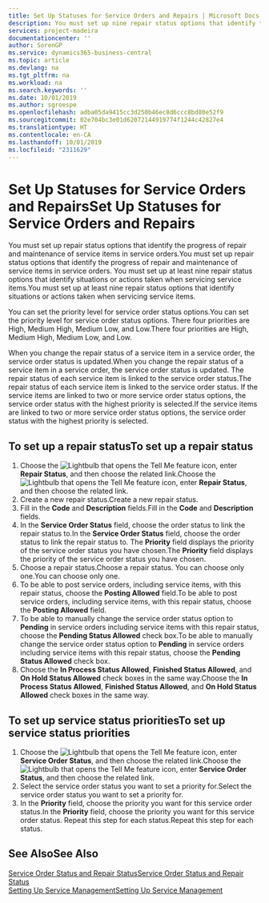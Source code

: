 ```yaml
---
title: Set Up Statuses for Service Orders and Repairs | Microsoft Docs
description: You must set up nine repair status options that identify the progress of repair and maintenance of service items in service orders.
services: project-madeira
documentationcenter: ''
author: SorenGP
ms.service: dynamics365-business-central
ms.topic: article
ms.devlang: na
ms.tgt_pltfrm: na
ms.workload: na
ms.search.keywords: ''
ms.date: 10/01/2019
ms.author: sgroespe
ms.openlocfilehash: adba05da9415cc3d250b46ec8d6ccc8bd80e52f9
ms.sourcegitcommit: 02e704bc3e01d62072144919774f1244c42827e4
ms.translationtype: HT
ms.contentlocale: en-CA
ms.lasthandoff: 10/01/2019
ms.locfileid: "2311629"
---
```

# <a name="set-up-statuses-for-service-orders-and-repairs"></a><span data-ttu-id="3d1c5-103">Set Up Statuses for Service Orders and Repairs</span><span class="sxs-lookup"><span data-stu-id="3d1c5-103">Set Up Statuses for Service Orders and Repairs</span></span>
<span data-ttu-id="3d1c5-104">You must set up repair status options that identify the progress of repair and maintenance of service items in service orders.</span><span class="sxs-lookup"><span data-stu-id="3d1c5-104">You must set up repair status options that identify the progress of repair and maintenance of service items in service orders.</span></span> <span data-ttu-id="3d1c5-105">You must set up at least nine repair status options that identify situations or actions taken when servicing service items.</span><span class="sxs-lookup"><span data-stu-id="3d1c5-105">You must set up at least nine repair status options that identify situations or actions taken when servicing service items.</span></span>  

<span data-ttu-id="3d1c5-106">You can set the priority level for service order status options.</span><span class="sxs-lookup"><span data-stu-id="3d1c5-106">You can set the priority level for service order status options.</span></span> <span data-ttu-id="3d1c5-107">There four priorities are High, Medium High, Medium Low, and Low.</span><span class="sxs-lookup"><span data-stu-id="3d1c5-107">There four priorities are High, Medium High, Medium Low, and Low.</span></span>  

<span data-ttu-id="3d1c5-108">When you change the repair status of a service item in a service order, the service order status is updated.</span><span class="sxs-lookup"><span data-stu-id="3d1c5-108">When you change the repair status of a service item in a service order, the service order status is updated.</span></span> <span data-ttu-id="3d1c5-109">The repair status of each service item is linked to the service order status.</span><span class="sxs-lookup"><span data-stu-id="3d1c5-109">The repair status of each service item is linked to the service order status.</span></span> <span data-ttu-id="3d1c5-110">If the service items are linked to two or more service order status options, the service order status with the highest priority is selected.</span><span class="sxs-lookup"><span data-stu-id="3d1c5-110">If the service items are linked to two or more service order status options, the service order status with the highest priority is selected.</span></span>  

## <a name="to-set-up-a-repair-status"></a><span data-ttu-id="3d1c5-111">To set up a repair status</span><span class="sxs-lookup"><span data-stu-id="3d1c5-111">To set up a repair status</span></span>  
1. <span data-ttu-id="3d1c5-112">Choose the ![Lightbulb that opens the Tell Me feature](media/ui-search/search_small.png "Tell me what you want to do") icon, enter **Repair Status**, and then choose the related link.</span><span class="sxs-lookup"><span data-stu-id="3d1c5-112">Choose the ![Lightbulb that opens the Tell Me feature](media/ui-search/search_small.png "Tell me what you want to do") icon, enter **Repair Status**, and then choose the related link.</span></span>
2. <span data-ttu-id="3d1c5-113">Create a new repair status.</span><span class="sxs-lookup"><span data-stu-id="3d1c5-113">Create a new repair status.</span></span>  
3. <span data-ttu-id="3d1c5-114">Fill in the **Code** and **Description** fields.</span><span class="sxs-lookup"><span data-stu-id="3d1c5-114">Fill in the **Code** and **Description** fields.</span></span>  
4. <span data-ttu-id="3d1c5-115">In the **Service Order Status** field, choose the order status to link the repair status to.</span><span class="sxs-lookup"><span data-stu-id="3d1c5-115">In the **Service Order Status** field, choose the order status to link the repair status to.</span></span> <span data-ttu-id="3d1c5-116">The **Priority** field displays the priority of the service order status you have chosen.</span><span class="sxs-lookup"><span data-stu-id="3d1c5-116">The **Priority** field displays the priority of the service order status you have chosen.</span></span>  
5. <span data-ttu-id="3d1c5-117">Choose a repair status.</span><span class="sxs-lookup"><span data-stu-id="3d1c5-117">Choose a repair status.</span></span> <span data-ttu-id="3d1c5-118">You can choose only one.</span><span class="sxs-lookup"><span data-stu-id="3d1c5-118">You can choose only one.</span></span>  
6. <span data-ttu-id="3d1c5-119">To be able to post service orders, including service items, with this repair status, choose the **Posting Allowed** field.</span><span class="sxs-lookup"><span data-stu-id="3d1c5-119">To be able to post service orders, including service items, with this repair status, choose the **Posting Allowed** field.</span></span>  
7. <span data-ttu-id="3d1c5-120">To be able to manually change the service order status option to **Pending** in service orders including service items with this repair status, choose the **Pending Status Allowed** check box.</span><span class="sxs-lookup"><span data-stu-id="3d1c5-120">To be able to manually change the service order status option to **Pending** in service orders including service items with this repair status, choose the **Pending Status Allowed** check box.</span></span>  
8. <span data-ttu-id="3d1c5-121">Choose the **In Process Status Allowed**, **Finished Status Allowed**, and **On Hold Status Allowed** check boxes in the same way.</span><span class="sxs-lookup"><span data-stu-id="3d1c5-121">Choose the **In Process Status Allowed**, **Finished Status Allowed**, and **On Hold Status Allowed** check boxes in the same way.</span></span>
  
## <a name="to-set-up-service-status-priorities"></a><span data-ttu-id="3d1c5-122">To set up service status priorities</span><span class="sxs-lookup"><span data-stu-id="3d1c5-122">To set up service status priorities</span></span>  
1. <span data-ttu-id="3d1c5-123">Choose the ![Lightbulb that opens the Tell Me feature](media/ui-search/search_small.png "Tell me what you want to do") icon, enter **Service Order Status**, and then choose the related link.</span><span class="sxs-lookup"><span data-stu-id="3d1c5-123">Choose the ![Lightbulb that opens the Tell Me feature](media/ui-search/search_small.png "Tell me what you want to do") icon, enter **Service Order Status**, and then choose the related link.</span></span>  
2. <span data-ttu-id="3d1c5-124">Select the service order status you want to set a priority for.</span><span class="sxs-lookup"><span data-stu-id="3d1c5-124">Select the service order status you want to set a priority for.</span></span>  
3. <span data-ttu-id="3d1c5-125">In the **Priority** field, choose the priority you want for this service order status.</span><span class="sxs-lookup"><span data-stu-id="3d1c5-125">In the **Priority** field, choose the priority you want for this service order status.</span></span> <span data-ttu-id="3d1c5-126">Repeat this step for each status.</span><span class="sxs-lookup"><span data-stu-id="3d1c5-126">Repeat this step for each status.</span></span>  

## <a name="see-also"></a><span data-ttu-id="3d1c5-127">See Also</span><span class="sxs-lookup"><span data-stu-id="3d1c5-127">See Also</span></span>  
[<span data-ttu-id="3d1c5-128">Service Order Status and Repair Status</span><span class="sxs-lookup"><span data-stu-id="3d1c5-128">Service Order Status and Repair Status</span></span>](service-service-order-status-and-repair-status.md)  
[<span data-ttu-id="3d1c5-129">Setting Up Service Management</span><span class="sxs-lookup"><span data-stu-id="3d1c5-129">Setting Up Service Management</span></span>](service-setup-service.md)  
